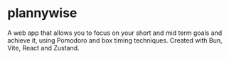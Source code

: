 # plannywise
A web app that allows you to focus on your short and mid term goals and achieve it, using Pomodoro and box timing techniques. Created with Bun, Vite, React and Zustand.
